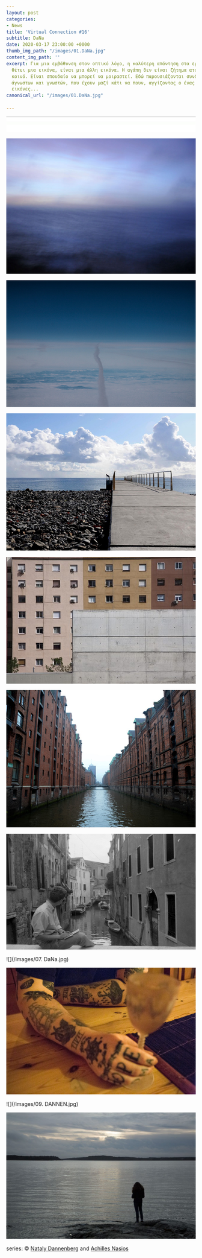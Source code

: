 ```yaml
---
layout: post
categories:
- News
title: 'Virtual Connection #16'
subtitle: DaNa
date: 2020-03-17 23:00:00 +0000
thumb_img_path: "/images/01.DaNa.jpg"
content_img_path: ''
excerpt: Για μια εμβάθυνση στον οπτικό λόγο, η καλύτερη απάντηση στα ερωτήματα που
  θέτει μια εικόνα, είναι μια άλλη εικόνα. Η αγάπη δεν είναι ζήτημα ατομικό, αλλά
  κοινό. Είναι σπουδαίο να μπορεί να μοιραστεί. Εδώ παρουσιάζονται συνδέσεις φίλων,
  άγνωστων και γνωστών, που έχουν μαζί κάτι να πουν, αγγίζοντας ο ένας τον άλλον με
  εικόνες...
canonical_url: "/images/01.DaNa.jpg"

---
```

![](/images/bwok-2.jpg)

![](/images/01.DaNa.jpg)

![](/images/02.DaNa_MG_5800.jpg)

![](/images/03.DaNa.jpg)

![](/images/04.DaNa.jpg)

![](/images/05.NADA_MG_6541.jpg)

![](/images/06.-DaNa.img397.jpg)

![](/images/07. DaNa.jpg)

![](/images/08..jpg)

![](/images/09. DANNEN.jpg)

![](/images/10-2.jpg)

 series: © <a href="https://www.facebook.com/nataly.dannenberg" target="blank">Nataly Dannenberg</a> and  <a href="https://anikon.org/" target="blank">Achilles Nasios</a>